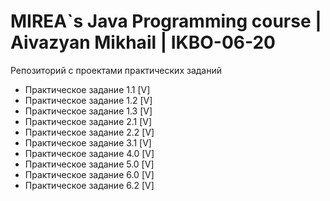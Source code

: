 # MIREA`s Java Programming course | Aivazyan Mikhail | IKBO-06-20 

Репозиторий с проектами практических заданий

- Практическое задание 1.1 [V]
- Практическое задание 1.2 [V]
- Практическое задание 1.3 [V]
- Практическое задание 2.1 [V]
- Практическое задание 2.2 [V]
- Практическое задание 3.1 [V]
- Практическое задание 4.0 [V]
- Практическое задание 5.0 [V]
- Практическое задание 6.0 [V]
- Практическое задание 6.2 [V]
